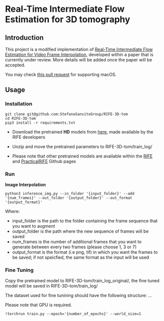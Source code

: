 # Real-Time Intermediate Flow Estimation for 3D tomography
## Introduction
This project is a modified implementation of [Real-Time Intermediate Flow Estimation for Video Frame Interpolation](https://arxiv.org/abs/2011.06294), developed within a paper that is currently under review.
More details will be added once the paper will be accepted. 

You may check [this pull request](https://github.com/megvii-research/ECCV2022-RIFE/pull/300) for supporting macOS.
## Usage

### Installation

```
git clone git@github.com:StefanoSanvitoGroup/RIFE-3D-tom
cd RIFE-3D-tom
pip3 install -r requirements.txt
```

* Download the pretrained **HD** models from [here](https://drive.google.com/file/d/1EAbsfY7mjnXNa6RAsATj2ImAEqmHTjbE/view), made available by the RIFE developers

* Unzip and move the pretrained parameters to RIFE-3D-tom/train_log/

* Please note that other pretrained models are available within the [RIFE](https://github.com/megvii-research/ECCV2022-RIFE) and [PracticalRIFE](https://github.com/hzwer/Practical-RIFE) Github pages

### Run

**Image Interpolation**

```
python3 inference_img.py --in_folder '{input_folder}' --add '{num_frames}' --out_folder '{output_folder}' --out_format '{output_format}'
```

Where:
* input_folder is the path to the folder containing the frame sequence that you want to augment
* output_folder is the path where the new sequence of frames will be saved
* num_frames is the number of additional frames that you want to generate between every two frames (please choose 1, 3 or 7)
* output_format is the format (i.e png, tif) in which you want the frames to be saved; if not speicfied, the same format as the input will be used

### Fine Tuning
Copy the pretrained model to RIFE-3D-tom/train_log_original/, the fine tuned model will be saved in RIFE-3D-tom/train_log/


The dataset used for fine tunining should have the following structure:
...


Please note that GPU is required.
```
!torchrun train.py --epoch='{number_of_epochs}' --world_size=1 
```
